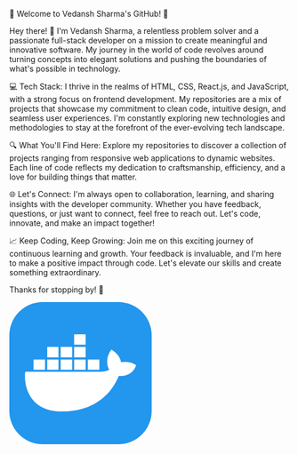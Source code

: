 🚀 Welcome to Vedansh Sharma's GitHub! 🌟

Hey there! 👋 I'm Vedansh Sharma, a relentless problem solver and a passionate full-stack developer on a mission to create meaningful and innovative software. My journey in the world of code revolves around turning concepts into elegant solutions and pushing the boundaries of what's possible in technology.

💻 Tech Stack: I thrive in the realms of HTML, CSS, React.js, and JavaScript, with a strong focus on frontend development. My repositories are a mix of projects that showcase my commitment to clean code, intuitive design, and seamless user experiences. I'm constantly exploring new technologies and methodologies to stay at the forefront of the ever-evolving tech landscape.

🔍 What You'll Find Here: Explore my repositories to discover a collection of projects ranging from responsive web applications to dynamic websites. Each line of code reflects my dedication to craftsmanship, efficiency, and a love for building things that matter.

🌐 Let's Connect: I'm always open to collaboration, learning, and sharing insights with the developer community. Whether you have feedback, questions, or just want to connect, feel free to reach out. Let's code, innovate, and make an impact together!

📈 Keep Coding, Keep Growing: Join me on this exciting journey of continuous learning and growth. Your feedback is invaluable, and I'm here to make a positive impact through code. Let's elevate our skills and create something extraordinary.

Thanks for stopping by! 🚀

<svg xmlns="http://www.w3.org/2000/svg" width="256" height="256" fill="none" viewBox="0 0 256 256"><rect width="256" height="256" fill="#2396ED" rx="60"/><path fill="#fff" d="M141.187 122.123H161.904V103.379H141.187V122.123ZM116.525 122.123H137.241V103.379H116.525V122.123ZM92.3554 122.123H113.072V103.379H92.3554V122.123ZM68.1859 122.123H88.4093V103.379H68.1859V122.123ZM43.5233 122.123H64.2399V103.379H43.5233V122.123ZM68.1859 99.4333H88.4093V80.6896H68.1859V99.4333ZM92.3554 99.4333H113.072V80.6896H92.3554V99.4333ZM116.525 99.4333H137.241V80.6896H116.525V99.4333ZM116.525 76.7436H137.241V58H116.525V76.7436ZM228 113.738C228 113.738 219.121 105.352 200.871 108.312C198.898 94.0075 183.607 85.6222 183.607 85.6222C183.607 85.6222 169.303 102.886 179.661 122.123C176.702 123.603 171.769 125.576 164.37 125.576H28.7257C26.2594 134.948 26.2594 197.097 94.3284 197.097C143.16 197.097 179.661 174.408 196.925 132.974C222.574 134.948 228 113.738 228 113.738Z"/></svg>
